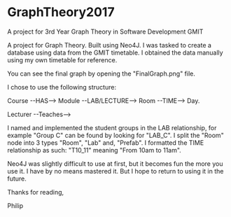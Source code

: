 # GraphTheory2017
A project for 3rd Year Graph Theory in Software Development GMIT

A project for Graph Theory. Built using Neo4J. 
I was tasked to create a database using data from the GMIT timetable. 
I obtained the data manually using my own timetable for reference. 

You can see the final graph by opening the "FinalGraph.png" file. 

I chose to use the following structure:

Course   --HAS-->     Module --LAB/LECTURE--> Room --TIME--> Day.

Lecturer --Teaches-->

I named and implemented the student groups in the LAB relationship, for example "Group C" can be found by looking for "LAB_C".
I split the "Room" node into 3 types "Room", "Lab" and, "Prefab".
I formatted the TIME relationship as such: "T10_11" meaning "From 10am to 11am".

Neo4J was slightly difficult to use at first, but it becomes fun the more you use it.
I have by no means mastered it. But I hope to return to using it in the future.

Thanks for reading,

Philip
